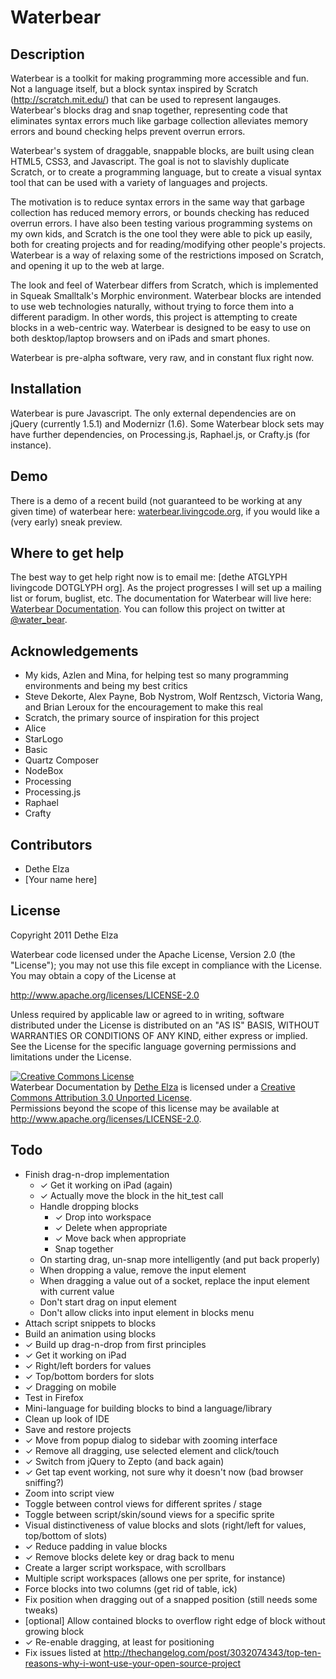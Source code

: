 # Waterbear

## Description

Waterbear is a toolkit for making programming more accessible and fun. Not a language itself, but a block syntax inspired by Scratch (http://scratch.mit.edu/) that can be used to represent langauges. Waterbear's blocks drag and snap together, representing code that eliminates syntax errors much like garbage collection alleviates memory errors and bound checking helps prevent overrun errors.

Waterbear's system of draggable, snappable blocks, are built using clean HTML5, CSS3, and Javascript. The goal is not to slavishly duplicate Scratch, or to create a programming language, but to create a visual syntax tool that can be used with a variety of languages and projects.

The motivation is to reduce syntax errors in the same way that garbage collection has reduced memory errors, or bounds checking has reduced overrun errors. I have also been testing various programming systems on my own kids, and Scratch is the one tool they were able to pick up easily, both for creating projects and for reading/modifying other people's projects. Waterbear is a way of relaxing some of the restrictions imposed on Scratch, and opening it up to the web at large.

The look and feel of Waterbear differs from Scratch, which is implemented in Squeak Smalltalk's Morphic environment. Waterbear blocks are intended to use web technologies naturally, without trying to force them into a different paradigm. In other words, this project is attempting to create blocks in a web-centric way. Waterbear is designed to be easy to use on both desktop/laptop browsers and on iPads and smart phones.

Waterbear is pre-alpha software, very raw, and in constant flux right now.

## Installation

Waterbear is pure Javascript. The only external dependencies are on jQuery (currently 1.5.1) and Modernizr (1.6). Some Waterbear block sets may have further dependencies, on Processing.js, Raphael.js, or Crafty.js (for instance).

## Demo

There is a demo of a recent build (not guaranteed to be working at any given time) of waterbear here: <a href="http://waterbearlang.com/">waterbear.livingcode.org</a>, if you would like a (very early) sneak preview.

## Where to get help

The best way to get help right now is to email me: [dethe ATGLYPH livingcode DOTGLYPH org]. As the project progresses I will set up a mailing list or forum, buglist, etc.  The documentation for Waterbear will live here: <a href="docs/">Waterbear Documentation</a>. You can follow this project on twitter at <a href="http://twitter.com/water_bear">@water_bear</a>.

## Acknowledgements

* My kids, Azlen and Mina, for helping test so many programming environments and being my best critics
* Steve Dekorte, Alex Payne, Bob Nystrom, Wolf Rentzsch, Victoria Wang, and Brian Leroux for the encouragement to make this real
* Scratch, the primary source of inspiration for this project
* Alice
* StarLogo
* Basic
* Quartz Composer
* NodeBox
* Processing
* Processing.js
* Raphael
* Crafty


## Contributors

* Dethe Elza
* [Your name here]


## License

Copyright 2011 Dethe Elza

Waterbear code licensed under the Apache License, Version 2.0 (the "License");
you may not use this file except in compliance with the License.
You may obtain a copy of the License at

<a href="http://www.apache.org/licenses/LICENSE-2.0">http://www.apache.org/licenses/LICENSE-2.0</a>

Unless required by applicable law or agreed to in writing, software
distributed under the License is distributed on an "AS IS" BASIS,
WITHOUT WARRANTIES OR CONDITIONS OF ANY KIND, either express or implied.
See the License for the specific language governing permissions and
limitations under the License.

<a rel="license" href="http://creativecommons.org/licenses/by/3.0/"><img alt="Creative Commons License" style="border-width:0" src="http://i.creativecommons.org/l/by/3.0/88x31.png" /></a><br /><span xmlns:dct="http://purl.org/dc/terms/" href="http://purl.org/dc/dcmitype/Text" property="dct:title" rel="dct:type">Waterbear Documentation</span> by <a xmlns:cc="http://creativecommons.org/ns#" href="http://waterbearlang.com/" property="cc:attributionName" rel="cc:attributionURL">Dethe Elza</a> is licensed under a <a rel="license" href="http://creativecommons.org/licenses/by/3.0/">Creative Commons Attribution 3.0 Unported License</a>.<br />Permissions beyond the scope of this license may be available at <a xmlns:cc="http://creativecommons.org/ns#" href="http://www.apache.org/licenses/LICENSE-2.0" rel="cc:morePermissions">http://www.apache.org/licenses/LICENSE-2.0</a>.


## Todo

* Finish drag-n-drop implementation
  - ✓ Get it working on iPad (again)
  - ✓ Actually move the block in the hit_test call
  - Handle dropping blocks
    - ✓ Drop into workspace
    - ✓ Delete when appropriate
    - ✓ Move back when appropriate
    - Snap together
  - On starting drag, un-snap more intelligently (and put back properly)
  - When dropping a value, remove the input element
  - When dragging a value out of a socket, replace the input element with current value
  - Don't start drag on input element
  - Don't allow clicks into input element in blocks menu
* Attach script snippets to blocks
* Build an animation using blocks
* ✓ Build up drag-n-drop from first principles
* ✓ Get it working on iPad
* ✓ Right/left borders for values
* ✓ Top/bottom borders for slots
* ✓ Dragging on mobile
* Test in Firefox
* Mini-language for building blocks to bind a language/library
* Clean up look of IDE
* Save and restore projects
* ✓ Move from popup dialog to sidebar with zooming interface
* ✓ Remove all dragging, use selected element and click/touch
* ✓ Switch from jQuery to Zepto (and back again)
* ✓ Get tap event working, not sure why it doesn't now (bad browser sniffing?)
* Zoom into script view
* Toggle between control views for different sprites / stage
* Toggle between script/skin/sound views for a specific sprite
* Visual distinctiveness of value blocks and slots (right/left for values, top/bottom of slots)
* ✓ Reduce padding in value blocks
* ✓ Remove blocks delete key or drag back to menu
* Create a larger script workspace, with scrollbars
* Multiple script workspaces (allows one per sprite, for instance)
* Force blocks into two columns (get rid of table, ick)
* Fix position when dragging out of a snapped position (still needs some tweaks)
* [optional] Allow contained blocks to overflow right edge of block without growing block
* ✓ Re-enable dragging, at least for positioning
* Fix issues listed at http://thechangelog.com/post/3032074343/top-ten-reasons-why-i-wont-use-your-open-source-project


